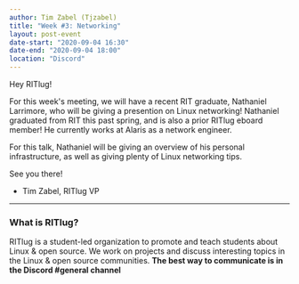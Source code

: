 ```yaml
---
author: Tim Zabel (Tjzabel)
title: "Week #3: Networking"
layout: post-event
date-start: "2020-09-04 16:30"
date-end: "2020-09-04 18:00"
location: "Discord"
---
```


Hey RITlug!

For this week's meeting, we will have a recent RIT graduate, Nathaniel Larrimore, who will be giving a presention on Linux networking!
Nathaniel graduated from RIT this past spring, and is also a prior RITlug eboard member! He currently works at Alaris as a network engineer.

For this talk, Nathaniel will be giving an overview of his personal infrastructure, as well as giving plenty of Linux networking tips. 



See you there!
- Tim Zabel, RITlug VP

---

### What is RITlug?

RITlug is a student-led organization to promote and teach students about Linux & open source.
We work on projects and discuss interesting topics in the Linux & open source communities.
**The best way to communicate is in the Discord #general channel**
